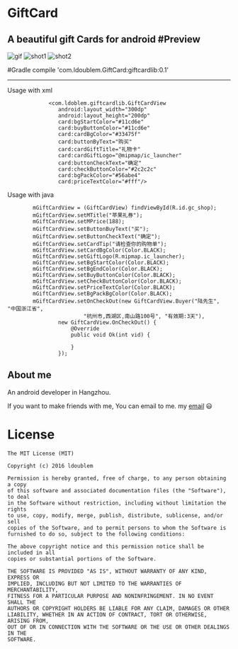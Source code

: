 # GiftCard
A beautiful gift Cards for android
#Preview
---
![gif](https://github.com/ldoublem/GiftCard/blob/master/screenshot/shot.gif)
![shot1](https://github.com/ldoublem/GiftCard/blob/master/screenshot/shot1.png)
![shot2](https://github.com/ldoublem/GiftCard/blob/master/screenshot/shot2.png)

#Gradle
compile 'com.ldoublem.GiftCard:giftcardlib:0.1'

---
Usage with xml
```
             <com.ldoblem.giftcardlib.GiftCardView
                android:layout_width="300dp"
                android:layout_height="200dp"
                card:bgStartColor="#11cd6e"
                card:buyButtonColor="#11cd6e"
                card:cardBgColor="#33475f"
                card:buttonByText="购买"
                card:cardGiftTitle="礼物卡"
                card:cardGiftLogo="@mipmap/ic_launcher"
                card:buttonCheckText="确定"
                card:checkButtonColor="#2c2c2c"
                card:bgPackColor="#56abe4"
                card:priceTextColor="#fff"/>
```
Usage with java
```
        mGiftCardView = (GiftCardView) findViewById(R.id.gc_shop);
        mGiftCardView.setMTitle("苹果礼券");
        mGiftCardView.setMPrice(188);
        mGiftCardView.setButtonBuyText("买");
        mGiftCardView.setButtonCheckText("确定");
        mGiftCardView.setCardTip("请检查你的购物单");
        mGiftCardView.setCardBgColor(Color.BLACK);
        mGiftCardView.setGiftLogo(R.mipmap.ic_launcher);
        mGiftCardView.setBgStartColor(Color.BLACK);
        mGiftCardView.setBgEndColor(Color.BLACK);
        mGiftCardView.setBuyButtonColor(Color.BLACK);
        mGiftCardView.setCheckButtonColor(Color.BLACK);
        mGiftCardView.setPriceTextColor(Color.BLACK);
        mGiftCardView.setBgPackBgColor(Color.BLACK);
        mGiftCardView.setOnCheckOut(new GiftCardView.Buyer("陆先生", "中国浙江省",
                        "杭州市,西湖区,南山路100号", "有效期:3天"),
                new GiftCardView.OnCheckOut() {
                    @Override
                    public void Ok(int vid) {
                        
                    }
                });
```

## About me

An android developer in Hangzhou.

If you want to make friends with me, You can email to me.
my [email](mailto:1227102260@qq.com) :smiley:


License
=======

    The MIT License (MIT)

	Copyright (c) 2016 ldoublem

	Permission is hereby granted, free of charge, to any person obtaining a copy
	of this software and associated documentation files (the "Software"), to deal
	in the Software without restriction, including without limitation the rights
	to use, copy, modify, merge, publish, distribute, sublicense, and/or sell
	copies of the Software, and to permit persons to whom the Software is
	furnished to do so, subject to the following conditions:

	The above copyright notice and this permission notice shall be included in all
	copies or substantial portions of the Software.

	THE SOFTWARE IS PROVIDED "AS IS", WITHOUT WARRANTY OF ANY KIND, EXPRESS OR
	IMPLIED, INCLUDING BUT NOT LIMITED TO THE WARRANTIES OF MERCHANTABILITY,
	FITNESS FOR A PARTICULAR PURPOSE AND NONINFRINGEMENT. IN NO EVENT SHALL THE
	AUTHORS OR COPYRIGHT HOLDERS BE LIABLE FOR ANY CLAIM, DAMAGES OR OTHER
	LIABILITY, WHETHER IN AN ACTION OF CONTRACT, TORT OR OTHERWISE, ARISING FROM,
	OUT OF OR IN CONNECTION WITH THE SOFTWARE OR THE USE OR OTHER DEALINGS IN THE
	SOFTWARE.








